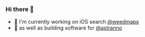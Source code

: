 ### Hi there 👋

- 🔎 I'm currently working on iOS search [@weedmaps](https://weedmaps.com)
- 📱 as well as building software for [@astranno](https://astranno.com)
